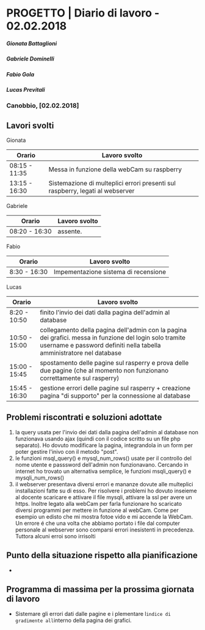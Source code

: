 # PROGETTO | Diario di lavoro - 02.02.2018
##### Gionata Battaglioni
##### Gabriele Dominelli
##### Fabio Gola
##### Lucas Previtali
### Canobbio, [02.02.2018]

## Lavori svolti
Gionata

|Orario        |Lavoro svolto                 |
|--------------|------------------------------|
|08:15 - 11:35 |Messa in funzione della webCam su raspberry||10:30 -                   
|13:15 - 16:30 |Sistemazione di multeplici errori presenti sul raspberry, legati al webserver|


Gabriele

|Orario        |Lavoro svolto                 |
|--------------|------------------------------|
|08:20 - 16:30 |assente. |


Fabio

|Orario        |Lavoro svolto                 |
|--------------|------------------------------|
|8:30 - 16:30 |Impementazione sistema di recensione|


Lucas


|Orario        |Lavoro svolto                 |
|--------------|------------------------------|
|8:20 - 10:50 |finito l'invio dei dati dalla pagina dell'admin al database |
|10:50 - 15:00 |collegamento della pagina dell'admin con la pagina dei grafici. messa in funzione del login solo tramite username e password definiti nella tabella amministratore nel database |
|15:00 - 15:45 |spostamento delle pagine sul rasperry e prova delle due pagine (che al momento non funzionano correttamente sul rasperry)|
|15:45 - 16:30 | gestione errori delle pagine sul rasperry + creazione pagina "di supporto" per la connessione al database|



##  Problemi riscontrati e soluzioni adottate
1. la query usata per l'invio dei dati dalla pagina dell'admin al database non funzionava usando ajax (quindi con il codice scritto su un file php separato). Ho dovuto modificare la pagina, integrandola in un form per poter gestire l'inivo con il metodo "post".
2. le funzioni msql_query() e mysql_num_rows() usate per il controllo del nome utente e passsword dell'admin non funzionavano. Cercando in internet ho trovato un alternativa semplice, le funzioni msqli_query() e mysqli_num_rows()
3. il webserver presentava diversi errori e mananze dovute alle multeplici installazioni fatte su di esso. Per risolvere i problemi ho dovuto inseieme al docente scaricare e attivare il file mysqli, attivare la ssl per avere un https. Inoltre legato alla webCam per farla funzionare ho scaricato diversi programmi per mettere in funzione al webCam. Come per esempio un edisto che mi mostra fotoe vido e mi accende la WebCam. Un errore é che una volta che abbiamo portato i file dal computer personale al webserver sono comparsi errori inesistenti in precedenza. Tuttora alcuni erroi sono irrisolti
##  Punto della situazione rispetto alla pianificazione
- 

## Programma di massima per la prossima giornata di lavoro
- Sistemare gli errori dati dalle pagine e i plementare l`indice di gradimente all`interno della pagina dei grafici.
